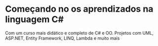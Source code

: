# Começando no os aprendizados na linguagem C#
<p> Com um curso mais didático e completo de C# e OO. Projetos com UML, ASP.NET, Entity Framework, LINQ, Lambda e muito mais </p>
